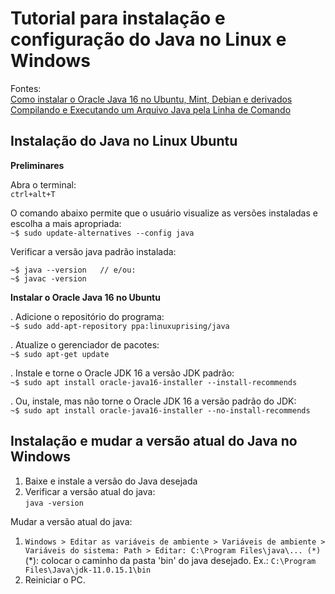 # Tutorial para instalação e configuração do Java no Linux e Windows

Fontes:  
[Como instalar o Oracle Java 16 no Ubuntu, Mint, Debian e derivados](https://www.edivaldobrito.com.br/como-instalar-o-oracle-java-16-no-ubuntu-mint-debian-e-derivados/)  
[Compilando e Executando um Arquivo Java pela Linha de Comando](https://autociencia.blogspot.com/2016/09/compilando-e-executando-um-arquivo-java.html)  

## Instalação do Java no Linux Ubuntu

**Preliminares**

Abra o terminal:  
`ctrl+alt+T`

O comando abaixo permite que o usuário visualize as versões instaladas e escolha a mais apropriada:  
`~$ sudo update-alternatives --config java`

Verificar a versão java padrão instalada:  
```
~$ java --version	// e/ou:
~$ javac -version
```

**Instalar o Oracle Java 16 no Ubuntu**

. Adicione o repositório do programa:  
`~$ sudo add-apt-repository ppa:linuxuprising/java`

. Atualize o gerenciador de pacotes:  
`~$ sudo apt-get update`

. Instale e torne o Oracle JDK 16 a versão JDK padrão:  
`~$ sudo apt install oracle-java16-installer --install-recommends`

. Ou, instale, mas não torne o Oracle JDK 16 a versão padrão do JDK:  
`~$ sudo apt install oracle-java16-installer --no-install-recommends`


## Instalação e mudar a versão atual do Java no Windows

1. Baixe e instale a versão do Java desejada
2. Verificar a versão atual do java:  
`java -version`

Mudar a versão atual do java:  
1. `Windows > Editar as variáveis de ambiente > Variáveis de ambiente > Variáveis do sistema: Path > Editar: C:\Program Files\java\... (*)`  
(*): colocar o caminho da pasta 'bin' do java desejado. Ex.: `C:\Program Files\Java\jdk-11.0.15.1\bin`  
2. Reiniciar o PC.  
